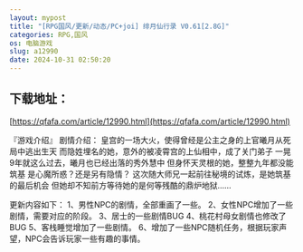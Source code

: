 ```yaml
---
layout: mypost
title: "[RPG国风/更新/动态/PC+joi] 绯月仙行录 V0.61[2.8G]"
categories: RPG,国风
os: 电脑游戏
slug: a12990
date: 2024-10-31 02:50:20
---
```


## 下载地址：

[https://qfafa.com/article/12990.html](https://qfafa.com/article/12990.html)

『游戏介绍』
剧情介绍：
皇宫的一场大火，使得曾经是公主之身的上官曦月从死局中逃出生天
而隐姓埋名的她，意外的被凌霄宫的上仙相中，成了关门弟子
一晃9年就这么过去，曦月也已经出落的秀外慧中
但身怀天灵根的她，整整九年都没能筑基
是心魔所惑？还是另有隐情？
这次随大师兄一起前往秘境的试炼，是她筑基的最后机会
但她却不知前方等待她的是何等残酷的鼎炉地狱……

更新内容如下：
1、男性NPC的剧情，全部重画了一些。
2、女性NPC增加了一些剧情，需要对应的阶段。
3、居士的一些剧情BUG
4、桃花村母女剧情也修改了BUG
5、客栈睡觉增加了一些剧情。
6、增加了一些NPC随机任务，根据玩家声望，NPC会告诉玩家一些有趣的事情。